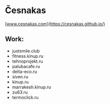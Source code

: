 # Česnakas

[www.cesnakas.com](https://cesnakas.github.io/)

## Work:
- justsmile.club
- fitness.kinup.ru
- tehnoprojekt.ru
- palubacafe.ru
- delta-eco.ru
- siven.ru
- kinup.ru
- marrakesh.kinup.ru
- zu63.ru
- termoclick.ru
